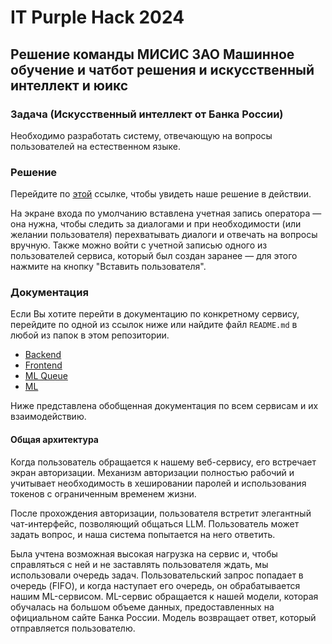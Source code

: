 # IT Purple Hack 2024

## Решение команды МИСИС ЗАО Машинное обучение и чатбот решения и искусственный интеллект и юикс

### Задача (Искусственный интеллект от Банка России)

Необходимо разработать систему, отвечающую на вопросы пользователей на естественном языке.

### Решение

Перейдите по [этой](https://cjsc.seizure.icu) ссылке, чтобы увидеть наше решение в действии.

На экране входа по умолчанию вставлена учетная запись оператора — она нужна, чтобы следить за диалогами и при необходимости (или желании пользователя) перехватывать диалоги и отвечать на вопросы вручную.
Также можно войти с учетной записью одного из пользователей сервиса, который был создан заранее — для этого нажмите на кнопку "Вставить пользователя".

### Документация

Если Вы хотите перейти в документацию по конкретному сервису, перейдите по одной из ссылок ниже или найдите файл `README.md` в любой из папок в этом репозитории.

- [Backend](backend/README.md)
- [Frontend](frontend/README.md)
- [ML Queue](ml-queue/README.md)
- [ML](ml/README.md)

Ниже представлена обобщенная документация по всем сервисам и их взаимодействию.

#### Общая архитектура

Когда пользователь обращается к нашему веб-сервису, его встречает экран авторизации. Механизм авторизации полностью рабочий и учитывает необходимость в хешировании паролей и использования токенов с ограниченным временем жизни.

После прохождения авторизации, пользователя встретит элегантный чат-интерфейс, позволяющий общаться LLM. Пользователь может задать вопрос, и наша система попытается на него ответить.

Была учтена возможная высокая нагрузка на сервис и, чтобы справляться с ней и не заставлять пользователя ждать, мы использовали очередь задач. Пользовательский запрос попадает в очередь (FIFO), и когда наступает его очередь, он обрабатывается нашим ML-сервисом. ML-сервис обращается к нашей модели, которая обучалась на большом объеме данных, предоставленных на официальном сайте Банка России. Модель возвращает ответ, который отправляется пользователю.
